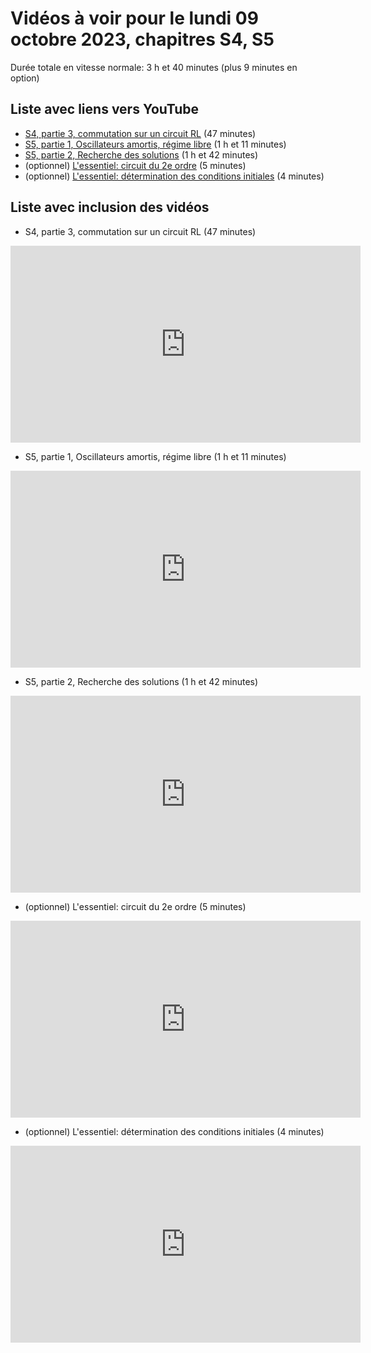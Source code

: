 
# Vidéos à voir pour le lundi 09 octobre 2023, chapitres S4, S5

Durée totale en vitesse normale: 3 h et 40 minutes (plus 9 minutes en option)

## Liste avec liens vers YouTube

*  [S4, partie 3, commutation sur un circuit RL](https://youtu.be/fO38pnqPG98) (47 minutes)
*  [S5, partie 1, Oscillateurs amortis, régime libre](https://youtu.be/np3oLodpw2M) (1 h et 11 minutes)
*  [S5, partie 2, Recherche des solutions](https://youtu.be/br1SkE9U0Vo) (1 h et 42 minutes)
* (optionnel) [L'essentiel: circuit du 2e ordre](https://youtu.be/J1LAqBhiPQ4) (5 minutes)
* (optionnel) [L'essentiel: détermination des conditions initiales](https://youtu.be/5kQwORcuAyI) (4 minutes)

## Liste avec inclusion des vidéos

*  S4, partie 3, commutation sur un circuit RL (47 minutes)

 <div style="text-align:center">
<iframe width="560" height="315" src="https://www.youtube.com/embed/fO38pnqPG98" title="YouTube video player" frameborder="0" allow="accelerometer; autoplay; clipboard-write; encrypted-media; gyroscope; picture-in-picture" allowfullscreen></iframe>
</div>
 

*  S5, partie 1, Oscillateurs amortis, régime libre (1 h et 11 minutes)

 <div style="text-align:center">
<iframe width="560" height="315" src="https://www.youtube.com/embed/np3oLodpw2M" title="YouTube video player" frameborder="0" allow="accelerometer; autoplay; clipboard-write; encrypted-media; gyroscope; picture-in-picture" allowfullscreen></iframe>
</div>
 

*  S5, partie 2, Recherche des solutions (1 h et 42 minutes)

 <div style="text-align:center">
<iframe width="560" height="315" src="https://www.youtube.com/embed/br1SkE9U0Vo" title="YouTube video player" frameborder="0" allow="accelerometer; autoplay; clipboard-write; encrypted-media; gyroscope; picture-in-picture" allowfullscreen></iframe>
</div>
 

* (optionnel) L'essentiel: circuit du 2e ordre (5 minutes)

 <div style="text-align:center">
<iframe width="560" height="315" src="https://www.youtube.com/embed/J1LAqBhiPQ4" title="YouTube video player" frameborder="0" allow="accelerometer; autoplay; clipboard-write; encrypted-media; gyroscope; picture-in-picture" allowfullscreen></iframe>
</div>
 

* (optionnel) L'essentiel: détermination des conditions initiales (4 minutes)

 <div style="text-align:center">
<iframe width="560" height="315" src="https://www.youtube.com/embed/5kQwORcuAyI" title="YouTube video player" frameborder="0" allow="accelerometer; autoplay; clipboard-write; encrypted-media; gyroscope; picture-in-picture" allowfullscreen></iframe>
</div>
 

